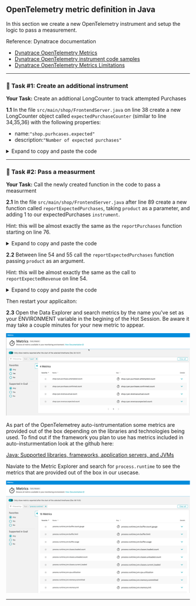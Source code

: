 ## OpenTelemetry metric definition in Java

In this section we create a new OpenTelemetry instrument and setup the logic to pass a measurement. 

Reference: Dynatrace documentation
- [Dynatrace OpenTelemetry Metrics](https://docs.dynatrace.com/docs/shortlink/otel-overview-metrics)
- [Dynatrace OpenTelemetry instrument code samples](https://docs.dynatrace.com/docs/shortlink/opentelemetry-instrument-examples)
- [Dynatrace OpenTelemetry Metrics Limitations](https://docs.dynatrace.com/docs/shortlink/opentelemetry-metrics-limitations)

---

### 📌 Task #1: Create an additional instrument

**Your Task:** Create an addtional LongCounter to track attempted Purchases

**1.1** In the file `src/main/shop/FrontendServer.java` on line 38 create a new LongCounter object called `expectedPurchaseCounter` (similar to line 34,35,36) with the following properties:
- name:`"shop.purhcases.expected"`
- description:`"Number of expected purchases"`

<details>
  <summary>Expand to copy and paste the code</summary>

  ```java
private static final LongCounter attemptedPurchasesCounter = meter.counterBuilder("shop." + environment + ".purchases.attempted").setDescription("Attempted number of purchases").build();
  ```
</details>

---

### 📌 Task #2: Pass a measurment 

**Your Task:** Call the newly created function in the code to pass a measurment

**2.1** In the file `src/main/shop/FrontendServer.java` after line 89 create a new function called `reportExpectedPurchases`, taking `product` as a parameter, and adding 1 to our expectedPurchases `instrument`.

Hint: this will be almost exactly the same as the `reportPurchases` function starting on line 76. 

<details>
  <summary>Expand to copy and paste the code</summary>

  ```java
	private static void reportAttemptedPurchases(Product product) {
		Attributes attributes = Attributes.of(AttributeKey.stringKey("product"), product.getName());
		attemptedPurchasesCounter.add(1, attributes);
	}
  ```
</details>

**2.2** Between line 54 and 55 call the `reportExpectedPurchases` function passing `product` as an argument. 

Hint: this will be almost exactly the same as the call to `reportExpectedRevenue` on line 54. 

<details>
  <summary>Expand to copy and paste the code</summary>

  ```java
		reportAttemptedPurchases(product);
  ```
</details>

Then restart your applicaiton:

<gif of restarting application >

**2.3** Open the Data Explorer and search metrics by the name you've set as your ENVIRONMENT variable in the begining of the Hot Session. Be aware it may take a couple minutes for your new metric to appear.

![Settings](../../../assets/images/03-01-metrics.png)

As part of the OpenTelemetrey auto-isntrumentation some metrics are provided out of the box depending on the libraries and technologies being used. To find out if the framework you plan to use has metrics included in auto-insturmentation look at the github here:

[Java: Supported libraries, frameworks, application servers, and JVMs](https://github.com/open-telemetry/opentelemetry-java-instrumentation/blob/main/docs/supported-libraries.md#supported-libraries-frameworks-application-servers-and-jvms)

Naviate to the Metric Explorer and search for `process.runtime` to see the metrics that are provided out of the box in our usecase. 

![Settings](../../../assets/images/03-01-metric_process_runtime.png)

---


